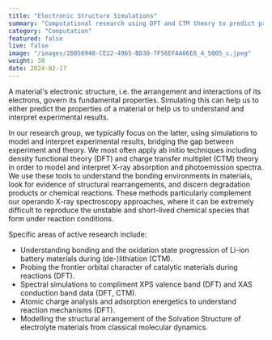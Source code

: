 ```yaml
---
title: "Electronic Structure Simulations"
summary: "Computational research using DFT and CTM theory to predict properties and interpret experimental findings."
category: "Computation"
featured: false
live: false
image: "/images/2B856948-CE22-4965-BD30-7F56EFAA66E6_4_5005_c.jpeg"
weight: 30
date: 2024-02-17
---
```


A material's electronic structure, i.e. the arrangement and interactions of its electrons, govern its fundamental properties. Simulating this can help us to either predict the properties of a material or help us to understand and interpret experimental results.

In our research group, we typically focus on the latter, using simulations to model and interpret experimental results, bridging the gap between experiment and theory. We most often apply ab initio techniques including density functional theory (DFT) and charge transfer multiplet (CTM) theory in order to model and interpret X-ray absorption and photoemission spectra. We use these tools to understand the bonding environments in materials, look for evidence of structural rearrangements, and discern degradation products or chemical reactions. These methods particularly complement our operando X-ray spectroscopy approaches, where it can be extremely difficult to reproduce the unstable and short-lived chemical species that form under reaction conditions.

Specific areas of active research include:

- Understanding bonding and the oxidation state progression of Li-ion battery materials during (de-)lithiation (CTM).
- Probing the frontier orbital character of catalytic materials during reactions (DFT).
- Spectral simulations to compliment XPS valence band (DFT) and XAS conduction band data (DFT, CTM).
- Atomic charge analysis and adsorption energetics to understand reaction mechanisms (DFT).
- Modelling the structural arrangement of the Solvation Structure of electrolyte materials from classical molecular dynamics.
